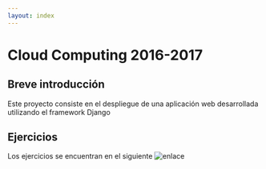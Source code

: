 ```yaml
---
layout: index
---
```


# Cloud Computing 2016-2017

## Breve introducción

Este proyecto consiste en el despliegue de una aplicación web desarrollada utilizando el framework Django

## Ejercicios

Los ejercicios se encuentran en el siguiente ![enlace](ejercicios)
